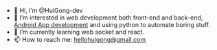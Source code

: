 - 👋 Hi, I’m @HuiGong-dev
- 👀 I’m interested in web development both front-end and back-end, [Android App development](https://git.scc.kit.edu/rent-and-lend) and using python to automate boring stuff.
- 🌱 I’m currently learning web socket and react.
- 📫 How to reach me: hellohuigong@gmail.com

<!---
HuiGong-dev/HuiGong-dev is a ✨ special ✨ repository because its `README.md` (this file) appears on your GitHub profile.
You can click the Preview link to take a look at your changes.
--->
